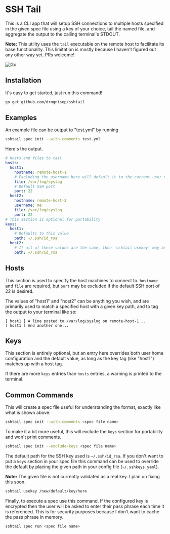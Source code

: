 # SSH Tail
This is a CLI app that will setup SSH connections to multiple hosts specified in the given spec file using a key of your choice, tail the named file, and aggregate the output to the calling terminal's STDOUT.

**Note:** This utility uses the `tail` executable on the remote host to facilitate its base functionality. This limitation is mostly because I haven't figured out any other way yet. PRs welcome!

![Go](https://github.com/drognisep/sshtail/workflows/Go/badge.svg?branch=master)

## Installation
It's easy to get started, just run this command!
```bash
go get github.com/drognisep/sshtail
```

## Examples
An example file can be output to "test.yml" by running
```bash
sshtail spec init --with-comments test.yml
```

Here's the output.
```yaml
# Hosts and files to tail
hosts:
  host1:
    hostname: remote-host-1
    # Excluding the username here will default it to the current user name
    file: /var/log/syslog
    # Default SSH port
    port: 22
  host2:
    hostname: remote-host-2
    username: me
    file: /var/log/syslog
    port: 22
# This section is optional for portability
keys:
  host1:
    # Defaults to this value
    path: ~/.ssh/id_rsa
  host2:
    # If all of these values are the same, then 'sshtail usekey' may be more convenient.
    path: ~/.ssh/id_rsa
```

## Hosts
This section is used to specify the host machines to connect to. `hostname` and `file` are required, but `port` may be excluded if the default SSH port of 22 is desired.

The values of "host1" and "host2" can be anything you wish, and are primarily used to match a specified host with a given key path, and to tag the output to your terminal like so:
```
[ host1 ] A line posted to /var/log/syslog on remote-host-1...
[ host1 ] And another one...
```

## Keys
This section is entirely optional, but an entry here overrides both user home configuration and the default value, as long as the key tag (like "host1") matches up with a host tag.

If there are more `keys` entries than `hosts` entries, a warning is printed to the terminal.

## Common Commands
This will create a spec file useful for understanding the format, exactly like what is shown above.
```bash
sshtail spec init --with-comments <spec file name>
```

To make it a bit more useful, this will exclude the `keys` section for portability and won't print comments.
```bash
sshtail spec init --exclude-keys <spec file name>
```

The default path for the SSH key used is `~/.ssh/id_rsa`. If you don't want to put a `keys` section in your spec file this command can be used to override the default by placing the given path in your config file (`~/.sshkeys.yaml`).

**Note:** The given file is not currently validated as a real key. I plan on fixing this soon.
```bash
sshtail usekey /new/default/key/here
```

Finally, to execute a spec use this command. If the configured key is encrypted then the user will be asked to enter their pass phrase each time it is referenced. This is for security purposes because I don't want to cache the pass phrase in memory.
```bash
sshtail spec run <spec file name>
```
